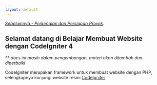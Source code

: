 ```yaml
---
layout: default
---
```


[_Sebelumnya - Perkenalan dan Persiapan Proyek_](/).

## Selamat datang di Belajar Membuat Website dengan CodeIgniter 4

_\*\* docs ini masih dalam pengembangan, materi akan ditambah dan diperbaiki_

CodeIgniter merupakan framework untuk membuat website dengan PHP, selengkapnya kunjungi website resmi [CodeIgniter](https://codeigniter.com/)
